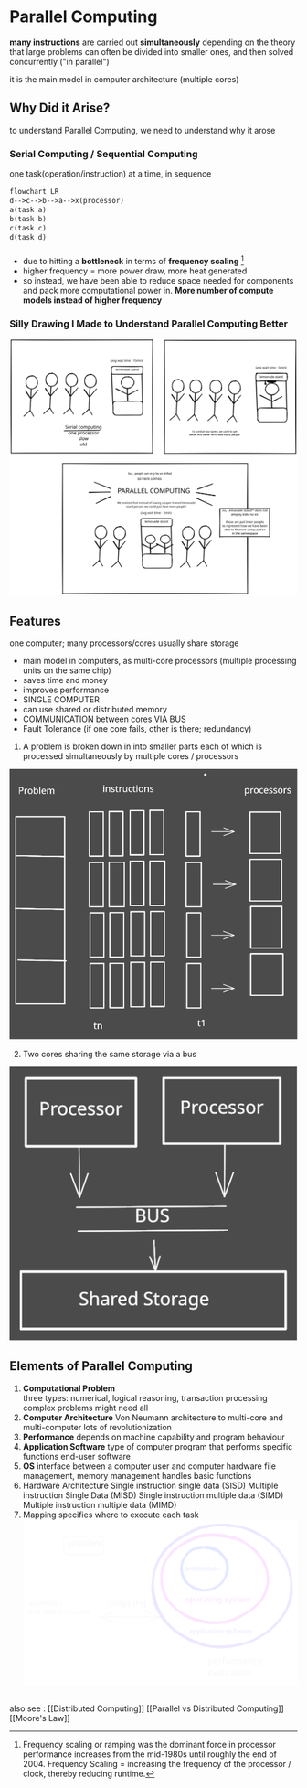---
---
# Parallel Computing
**many instructions** are carried out **simultaneously** 
depending on the theory that large problems can often be divided into smaller ones, and then solved concurrently ("in parallel")

it is the main model in computer architecture (multiple cores)

## Why Did it Arise?

to understand Parallel Computing, we need to understand why it arose

### Serial Computing / Sequential Computing
one task(operation/instruction) at a time, in sequence 

```mermaid
flowchart LR
d-->c-->b-->a-->x(processor)
a(task a)
b(task b)
c(task c)
d(task d)
```
###
- due to hitting a **bottleneck** in terms of **frequency scaling** [^1]
- higher frequency = more power draw, more heat generated 
- so instead, we have been able to reduce space needed for components and  pack more computational power in. **More  number of compute models instead of higher frequency** 
### Silly Drawing I Made to Understand Parallel Computing Better

![A silly comic illustrating how parallel computing came about. By comparing it to the management of a lemonade stand. 100% accurate](images/parallelcomputingcomic.svg)





## Features
one computer; many processors/cores 
usually share storage
- main model in computers, as multi-core processors (multiple processing units on the same chip)
- saves time and money 
- improves performance 
- SINGLE COMPUTER
-  can use shared or distributed memory 
- COMMUNICATION between cores VIA BUS 
- Fault Tolerance (if one core fails, other is there; redundancy)

1) A problem is broken down in into smaller parts each of which is processed simultaneously by multiple cores / processors

![image showing how a problem is split and processed](images/parallelcomputing2.svg)


2) Two cores sharing the same storage via a bus

![two cores sharing same memory through bus](images/parallelcomputing1.svg)

## Elements of Parallel Computing
1. **Computational Problem**    
	three types: 
	numerical, logical reasoning, transaction processing 
	complex problems might need all 
2. **Computer Architecture** 
	Von Neumann architecture to multi-core and  multi-computer
	lots of revolutionization
3. **Performance** 
	depends on machine capability and program behaviour 	
4. **Application Software** 
	type of computer program that performs specific functions
	end-user software
5. **OS**
	interface between a computer user and computer hardware
	file management, memory management
	handles basic functions
6. Hardware Architecture 
	   Single instruction single data (SISD)
	   Multiple instruction  Single Data (MISD)
	   Single instruction multiple data (SIMD)
	   Multiple instruction multiple data (MIMD)
7. Mapping
	   specifies where to execute each task
![elements of parallel computing](images/parallelcomputingelements.svg)

##

also see : [[Distributed Computing]]
[[Parallel vs Distributed Computing]]
[[Moore's Law]]

[^1]: Frequency scaling or ramping was the dominant force in  processor performance increases from the mid-1980s until roughly the end of 2004. Frequency Scaling = increasing the frequency of the processor / clock, thereby reducing runtime. 